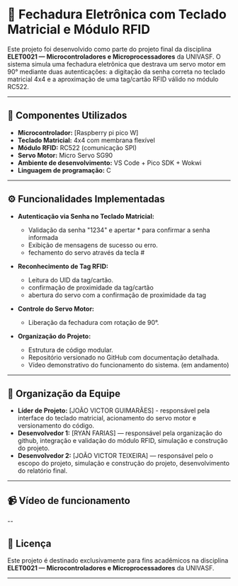 # 🔐 Fechadura Eletrônica com Teclado Matricial e Módulo RFID

Este projeto foi desenvolvido como parte do projeto final da disciplina **ELET0021 — Microcontroladores e Microprocessadores** da UNIVASF. O sistema simula uma fechadura eletrônica que destrava um servo motor em 90° mediante duas autenticações: a digitação da senha correta no teclado matricial 4x4 e a aproximação de uma tag/cartão RFID válido no módulo RC522.

---

## 🧰 Componentes Utilizados

- **Microcontrolador:** [Raspberry pi pico W]  
- **Teclado Matricial:** 4x4 com membrana flexível  
- **Módulo RFID:** RC522 (comunicação SPI)  
- **Servo Motor:** Micro Servo SG90  
- **Ambiente de desenvolvimento:** VS Code + Pico SDK + Wokwi
- **Linguagem de programação:** C

---

## ⚙️ Funcionalidades Implementadas

- **Autenticação via Senha no Teclado Matricial:**
  - Validação da senha "1234" e apertar * para confirmar a senha informada
  - Exibição de mensagens de sucesso ou erro.
  - fechamento do servo através da tecla #

- **Reconhecimento de Tag RFID:**
  - Leitura do UID da tag/cartão.
  - confirmação de proximidade da tag/cartão 
  - abertura do servo com a confirmação de proximidade da tag

- **Controle do Servo Motor:**
  - Liberação da fechadura com rotação de 90°.

- **Organização do Projeto:**
  - Estrutura de código modular.
  - Repositório versionado no GitHub com documentação detalhada.
  - Vídeo demonstrativo do funcionamento do sistema. (em andamento)

---

## 👥 Organização da Equipe

- **Líder de Projeto:** [JOÃO VICTOR GUIMARÃES] - responsável pela interface do teclado matricial, acionamento do servo motor e versionamento do código.
- **Desenvolvedor 1:** [RYAN FARIAS] — responsável pela organização do github, integração e validação do módulo RFID, simulação e construção do projeto. 
- **Desenvolvedor 2:** [JOÃO VICTOR TEIXEIRA] — responsável pelo o escopo do projeto, simulação e construção do projeto, desenvolvimento do relatório final.  

---

## 📹 Vídeo de funcionamento

--

## 📄 Licença

Este projeto é destinado exclusivamente para fins acadêmicos na disciplina **ELET0021 — Microcontroladores e Microprocessadores** da UNIVASF.

---
